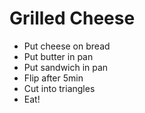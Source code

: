 # Grilled Cheese

- Put cheese on bread
- Put butter in pan
- Put sandwich in pan
- Flip after 5min
- Cut into triangles
- Eat!
